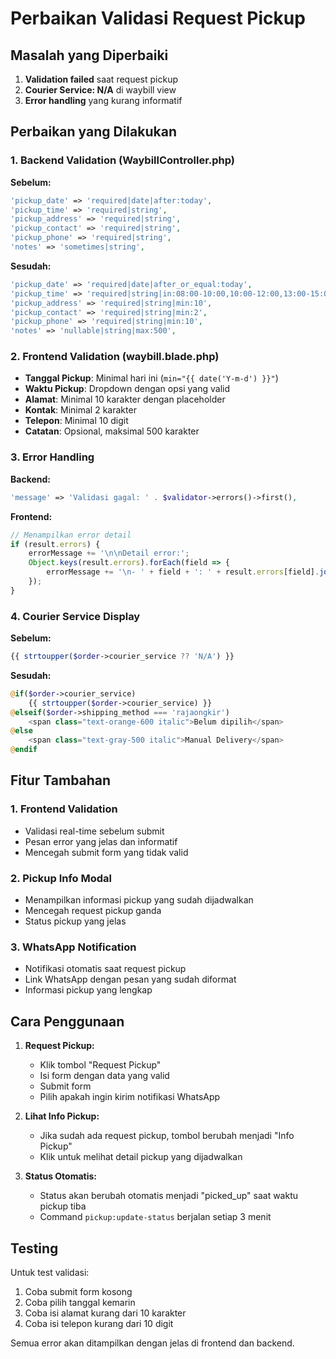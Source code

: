 # Perbaikan Validasi Request Pickup

## Masalah yang Diperbaiki

1. **Validation failed** saat request pickup
2. **Courier Service: N/A** di waybill view
3. **Error handling** yang kurang informatif

## Perbaikan yang Dilakukan

### 1. Backend Validation (WaybillController.php)

**Sebelum:**
```php
'pickup_date' => 'required|date|after:today',
'pickup_time' => 'required|string',
'pickup_address' => 'required|string',
'pickup_contact' => 'required|string',
'pickup_phone' => 'required|string',
'notes' => 'sometimes|string',
```

**Sesudah:**
```php
'pickup_date' => 'required|date|after_or_equal:today',
'pickup_time' => 'required|string|in:08:00-10:00,10:00-12:00,13:00-15:00,15:00-17:00',
'pickup_address' => 'required|string|min:10',
'pickup_contact' => 'required|string|min:2',
'pickup_phone' => 'required|string|min:10',
'notes' => 'nullable|string|max:500',
```

### 2. Frontend Validation (waybill.blade.php)

- **Tanggal Pickup**: Minimal hari ini (`min="{{ date('Y-m-d') }}"`)
- **Waktu Pickup**: Dropdown dengan opsi yang valid
- **Alamat**: Minimal 10 karakter dengan placeholder
- **Kontak**: Minimal 2 karakter
- **Telepon**: Minimal 10 digit
- **Catatan**: Opsional, maksimal 500 karakter

### 3. Error Handling

**Backend:**
```php
'message' => 'Validasi gagal: ' . $validator->errors()->first(),
```

**Frontend:**
```javascript
// Menampilkan error detail
if (result.errors) {
    errorMessage += '\n\nDetail error:';
    Object.keys(result.errors).forEach(field => {
        errorMessage += '\n- ' + field + ': ' + result.errors[field].join(', ');
    });
}
```

### 4. Courier Service Display

**Sebelum:**
```php
{{ strtoupper($order->courier_service ?? 'N/A') }}
```

**Sesudah:**
```php
@if($order->courier_service)
    {{ strtoupper($order->courier_service) }}
@elseif($order->shipping_method === 'rajaongkir')
    <span class="text-orange-600 italic">Belum dipilih</span>
@else
    <span class="text-gray-500 italic">Manual Delivery</span>
@endif
```

## Fitur Tambahan

### 1. Frontend Validation
- Validasi real-time sebelum submit
- Pesan error yang jelas dan informatif
- Mencegah submit form yang tidak valid

### 2. Pickup Info Modal
- Menampilkan informasi pickup yang sudah dijadwalkan
- Mencegah request pickup ganda
- Status pickup yang jelas

### 3. WhatsApp Notification
- Notifikasi otomatis saat request pickup
- Link WhatsApp dengan pesan yang sudah diformat
- Informasi pickup yang lengkap

## Cara Penggunaan

1. **Request Pickup:**
   - Klik tombol "Request Pickup"
   - Isi form dengan data yang valid
   - Submit form
   - Pilih apakah ingin kirim notifikasi WhatsApp

2. **Lihat Info Pickup:**
   - Jika sudah ada request pickup, tombol berubah menjadi "Info Pickup"
   - Klik untuk melihat detail pickup yang dijadwalkan

3. **Status Otomatis:**
   - Status akan berubah otomatis menjadi "picked_up" saat waktu pickup tiba
   - Command `pickup:update-status` berjalan setiap 3 menit

## Testing

Untuk test validasi:
1. Coba submit form kosong
2. Coba pilih tanggal kemarin
3. Coba isi alamat kurang dari 10 karakter
4. Coba isi telepon kurang dari 10 digit

Semua error akan ditampilkan dengan jelas di frontend dan backend.



